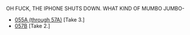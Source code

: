 OH FUCK, THE IPHONE SHUTS DOWN. WHAT KIND OF MUMBO JUMBO-

* [055A (through 57A)](055A-057A--Take03--.md) [Take 3.]
* [057B](057B--Take02--.md) [Take 2.]